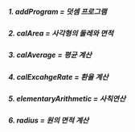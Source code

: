 ##### 1. addProgram = 덧셈 프로그램
##### 2. calArea = 사각형의 둘레와 면적
##### 3. calAverage = 평균 계산
##### 4. calExcahgeRate = 환율 계산
##### 5. elementaryArithmetic = 사칙연산
##### 6. radius = 원의 면적 계산
